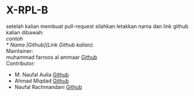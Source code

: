 # X-RPL-B
setelah kalian membuat pull-request silahkan letakkan nama dan link github kalian dibawah:  
_contoh_  
_* Nama [Github](Link Github kalian)_.  
Maintainer:  
muhammad farroos al ammaar [Github](https://github.com/muhammadfarros12)   
Contributor:  
- M. Naufal Aulia [Github](https://github.com/auliamnaufal)
- Ahmad Miqdad [Github](https://github.com/miqdad08)
- Naufal Rachmandani [Github](https://github.com/NaufalRachmandani)
